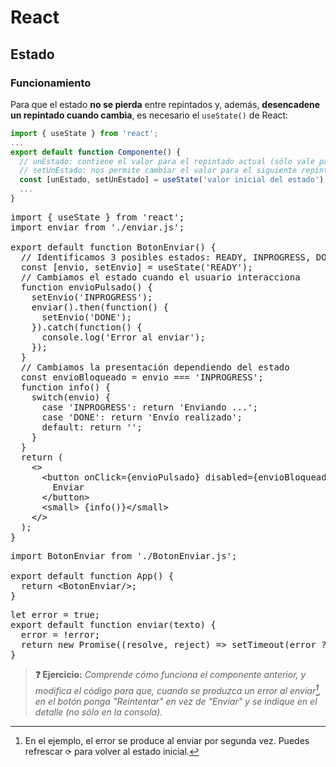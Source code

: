 # React
## Estado
### Funcionamiento

Para que el estado **no se pierda** entre repintados y, además, **desencadene un repintado cuando cambia**, es necesario el `useState()` de React:

```js
import { useState } from 'react';
...
export default function Componente() {
  // unEstado: contiene el valor para el repintado actual (sólo vale para leerlo)
  // setUnEstado: nos permite cambiar el valor para el siguiente repintado (y dispararlo)
  const [unEstado, setUnEstado] = useState('valor inicial del estado');
  ...
}
```

<div class="sandpack" data-height="500px" data-width="75"><pre data-file="BotonEnviar.js" data-active="true">
import { useState } from 'react';
import enviar from './enviar.js';
&nbsp;
export default function BotonEnviar() {
  // Identificamos 3 posibles estados: READY, INPROGRESS, DONE
  const [envio, setEnvio] = useState('READY');
  // Cambiamos el estado cuando el usuario interacciona
  function envioPulsado() {
    setEnvio('INPROGRESS');
    enviar().then(function() {
      setEnvio('DONE');
    }).catch(function() {
      console.log('Error al enviar');
    });
  }
  // Cambiamos la presentación dependiendo del estado
  const envioBloqueado = envio === 'INPROGRESS';
  function info() {
    switch(envio) {
      case 'INPROGRESS': return 'Enviando ...';
      case 'DONE': return 'Envío realizado';
      default: return '';
    }
  }
  return (
    &lt;>
      &lt;button onClick={envioPulsado} disabled={envioBloqueado}>
        Enviar
      &lt;/button>
      &lt;small> {info()}&lt;/small>
    &lt;/>
  );
}
</pre><pre data-file="App.js">
import BotonEnviar from './BotonEnviar.js';
&nbsp;
export default function App() {
  return &lt;BotonEnviar/>;
}
</pre><pre data-file="enviar.js" data-hidden="true">
let error = true;
export default function enviar(texto) {
  error = !error;
  return new Promise((resolve, reject) => setTimeout(error ? reject : resolve, 3000));
}
</pre></div>

> **❓ Ejercicio:** _Comprende cómo funciona el componente anterior, y modifica el código para que, cuando se produzca un error al enviar[^1], en el botón ponga "Reintentar" en vez de "Enviar" y se indique en el detalle (no sólo en la consola)._

[^1]: En el ejemplo, el error se produce al enviar por segunda vez. Puedes refrescar `⟳` para volver al estado inicial.
